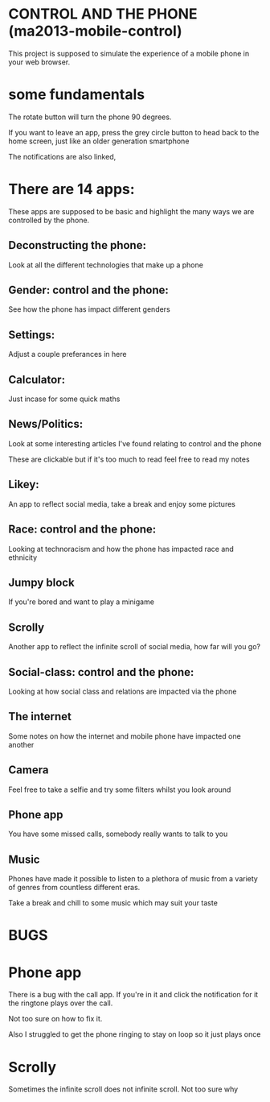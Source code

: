 # CONTROL AND THE PHONE (ma2013-mobile-control)

This project is supposed to simulate the experience of a mobile phone in your web browser.

# some fundamentals
The rotate button will turn the phone 90 degrees.

If you want to leave an app, press the grey circle button to head back to the home screen, just like an older generation smartphone

The notifications are also linked, 

# There are 14 apps:
These apps are supposed to be basic and highlight the many ways we are controlled by the phone.

## Deconstructing the phone:
Look at all the different technologies that make up a phone

## Gender: control and the phone:
See how the phone has impact different genders

## Settings:
Adjust a couple preferances in here

## Calculator:
Just incase for some quick maths

## News/Politics:
Look at some interesting articles I've found relating to control and the phone

These are clickable but if it's too much to read feel free to read my notes

## Likey:
An app to reflect social media, take a break and enjoy some pictures

## Race: control and the phone:
Looking at technoracism and how the phone has impacted race and ethnicity

## Jumpy block
If you're bored and want to play a minigame

## Scrolly
Another app to reflect the infinite scroll of social media, how far will you go?

## Social-class: control and the phone: 
Looking at how social class and relations are impacted via the phone

## The internet
Some notes on how the internet and mobile phone have impacted one another

## Camera
Feel free to take a selfie and try some filters whilst you look around

## Phone app
You have some missed calls, somebody really wants to talk to you

## Music
Phones have made it possible to listen to a plethora of music from a variety of genres from countless different eras.

Take a break and chill to some music which may suit your taste

# BUGS

# Phone app
There is a bug with the call app. If you're in it and click the notification for it the ringtone plays over the call.

Not too sure on how to fix it.

Also I struggled to get the phone ringing to stay on loop so it just plays once

# Scrolly
Sometimes the infinite scroll does not infinite scroll. Not too sure why


